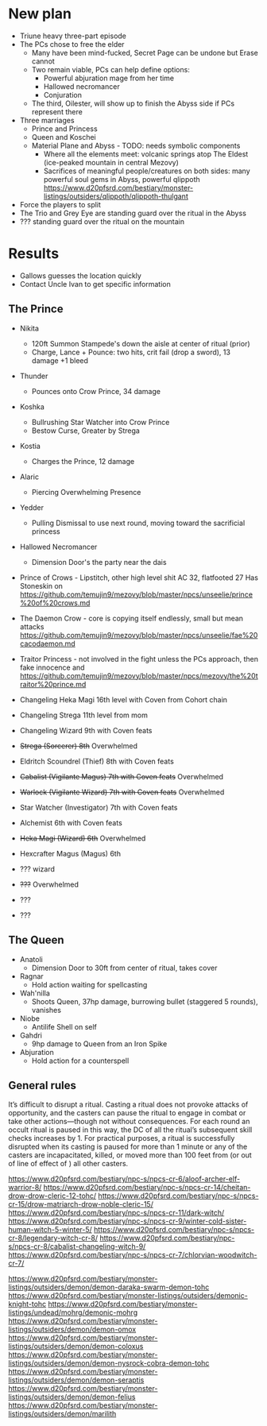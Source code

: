 # New plan
- Triune heavy three-part episode
- The PCs chose to free the elder
  - Many have been mind-fucked, Secret Page can be undone but Erase cannot
  - Two remain viable, PCs can help define options:
    - Powerful abjuration mage from her time
    - Hallowed necromancer
    - Conjuration
  - The third, Oilester, will show up to finish the Abyss side if PCs represent there
- Three marriages
  - Prince and Princess
  - Queen and Koschei
  - Material Plane and Abyss - TODO: needs symbolic components
    - Where all the elements meet: volcanic springs atop The Eldest (ice-peaked mountain in central Mezovy)
    - Sacrifices of meaningful people/creatures on both sides: many powerful soul gems in Abyss, powerful qlippoth
      https://www.d20pfsrd.com/bestiary/monster-listings/outsiders/qlippoth/qlippoth-thulgant
- Force the players to split
- The Trio and Grey Eye are standing guard over the ritual in the Abyss
- ??? standing guard over the ritual on the mountain


# Results
- Gallows guesses the location quickly
- Contact Uncle Ivan to get specific information

## The Prince
- Nikita
  - 120ft Summon Stampede's down the aisle at center of ritual (prior)
  - Charge, Lance + Pounce: two hits, crit fail (drop a sword), 13 damage +1 bleed
- Thunder
  - Pounces onto Crow Prince, 34 damage
- Koshka
  - Bullrushing Star Watcher into Crow Prince
  - Bestow Curse, Greater by Strega
- Kostia
  - Charges the Prince, 12 damage
- Alaric
  - Piercing Overwhelming Presence
- Yedder
  - Pulling Dismissal to use next round, moving toward the sacrificial princess
- Hallowed Necromancer
  - Dimension Door's the party near the dais
- Prince of Crows - Lipstitch, other high level shit
  AC 32, flatfooted 27
  Has Stoneskin on
  https://github.com/temujin9/mezovy/blob/master/npcs/unseelie/prince%20of%20crows.md
- The Daemon Crow - core is copying itself endlessly, small but mean attacks
  https://github.com/temujin9/mezovy/blob/master/npcs/unseelie/fae%20cacodaemon.md
- Traitor Princess - not involved in the fight unless the PCs approach, then fake innocence and 
  https://github.com/temujin9/mezovy/blob/master/npcs/mezovy/the%20traitor%20prince.md

- Changeling Heka Magi 16th level with Coven from Cohort chain
- Changeling Strega 11th level from mom
- Changeling Wizard 9th with Coven feats
- ~~Strega (Sorcerer) 8th~~ Overwhelmed
- Eldritch Scoundrel (Thief) 8th with Coven feats
- ~~Cabalist (Vigilante Magus) 7th with Coven feats~~ Overwhelmed
- ~~Warlock (Vigilante Wizard) 7th with Coven feats~~ Overwhelmed
- Star Watcher (Investigator) 7th with Coven feats
- Alchemist 6th with Coven feats
- ~~Heka Magi (Wizard) 6th~~ Overwhelmed
- Hexcrafter Magus (Magus) 6th
- ??? wizard
- ~~???~~ Overwhelmed
- ???
- ???


## The Queen
- Anatoli
  - Dimension Door to 30ft from center of ritual, takes cover
- Ragnar
  - Hold action waiting for spellcasting
- Wah'nilla
  - Shoots Queen, 37hp damage, burrowing bullet (staggered 5 rounds), vanishes
- Niobe
  - Antilife Shell on self
- Gahdri
  - 9hp damage to Queen from an Iron Spike
- Abjuration
  - Hold action for a counterspell

## General rules
It’s difficult to disrupt a ritual. Casting a ritual does not provoke attacks of opportunity, and the casters can pause the ritual to engage in combat or take other actions—though not without consequences. For each round an occult ritual is paused in this way, the DC of all the ritual’s subsequent skill checks increases by 1. For practical purposes, a ritual is successfully disrupted when its casting is paused for more than 1 minute or any of the casters are incapacitated, killed, or moved more than 100 feet from (or out of line of effect of ) all other casters.









https://www.d20pfsrd.com/bestiary/npc-s/npcs-cr-6/aloof-archer-elf-warrior-8/
https://www.d20pfsrd.com/bestiary/npc-s/npcs-cr-14/cheitan-drow-drow-cleric-12-tohc/
https://www.d20pfsrd.com/bestiary/npc-s/npcs-cr-15/drow-matriarch-drow-noble-cleric-15/
https://www.d20pfsrd.com/bestiary/npc-s/npcs-cr-11/dark-witch/
https://www.d20pfsrd.com/bestiary/npc-s/npcs-cr-9/winter-cold-sister-human-witch-5-winter-5/
https://www.d20pfsrd.com/bestiary/npc-s/npcs-cr-8/legendary-witch-cr-8/
https://www.d20pfsrd.com/bestiary/npc-s/npcs-cr-8/cabalist-changeling-witch-9/
https://www.d20pfsrd.com/bestiary/npc-s/npcs-cr-7/chlorvian-woodwitch-cr-7/

https://www.d20pfsrd.com/bestiary/monster-listings/outsiders/demon/demon-daraka-swarm-demon-tohc
https://www.d20pfsrd.com/bestiary/monster-listings/outsiders/demonic-knight-tohc
https://www.d20pfsrd.com/bestiary/monster-listings/undead/mohrg/demonic-mohrg
https://www.d20pfsrd.com/bestiary/monster-listings/outsiders/demon/demon-omox
https://www.d20pfsrd.com/bestiary/monster-listings/outsiders/demon/demon-coloxus
https://www.d20pfsrd.com/bestiary/monster-listings/outsiders/demon/demon-nysrock-cobra-demon-tohc
https://www.d20pfsrd.com/bestiary/monster-listings/outsiders/demon/demon-seraptis
https://www.d20pfsrd.com/bestiary/monster-listings/outsiders/demon/demon-felius
https://www.d20pfsrd.com/bestiary/monster-listings/outsiders/demon/marilith

